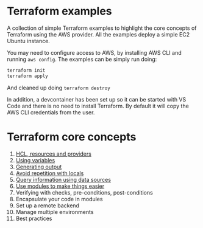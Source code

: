 # Terraform examples

A collection of simple Terraform examples to highlight the core concepts of Terraform using the AWS provider. All the examples deploy a simple EC2 Ubuntu instance.

You may need to configure access to AWS, by installing AWS CLI and running `aws config`. The examples can be simply run doing:

```bash
terraform init
terraform apply
```

And cleaned up doing `terraform destroy`

In addition, a devcontainer has been set up so it can be started with VS Code and there is no need to install Terraform. By default it will copy the AWS CLI credentials from the user.


# Terraform core concepts

1. [HCL, resources and providers](1-resources/README.md)
2. [Using variables](2-variables/README.md)
3. [Generating output](3-output/README.md)
4. [Avoid repetition with locals](4-locals/README.md)
5. [Query information using data sources](5-datasources/README.md)
6. [Use modules to make things easier](6-invoking-modules/README.md)
7. Verifying with checks, pre-conditions, post-conditions
8. Encapsulate your code in modules
9. Set up a remote backend
10. Manage multiple environments
11. Best practices